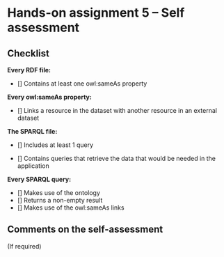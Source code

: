 # Hands-on assignment 5 – Self assessment

## Checklist

**Every RDF file:**

- [] Contains at least one owl:sameAs property

**Every owl:sameAs property:**

- [] Links a resource in the dataset with another resource in an external dataset

**The SPARQL file:**

- [] Includes at least 1 query

- [] Contains queries that retrieve the data that would be needed in the application

**Every SPARQL query:**

- [] Makes use of the ontology
- [] Returns a non-empty result
- [] Makes use of the owl:sameAs links

## Comments on the self-assessment
(If required)